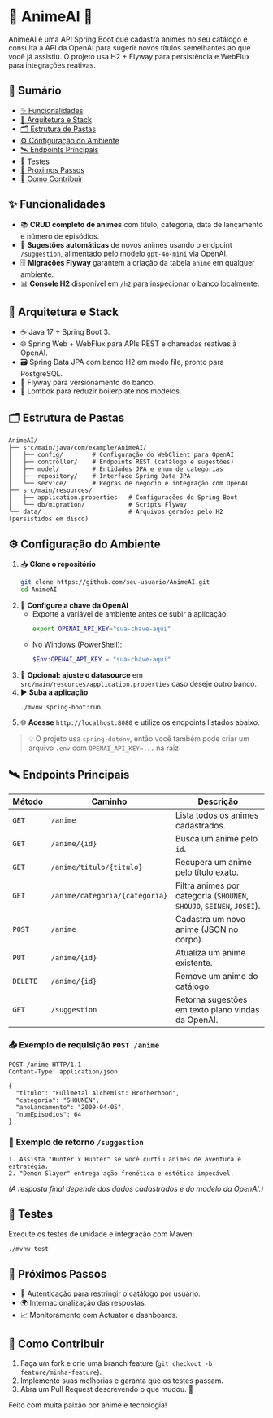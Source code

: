 # 🎌 AnimeAI 🤖

AnimeAI é uma API Spring Boot que cadastra animes no seu catálogo e consulta a API da OpenAI para sugerir novos títulos semelhantes ao que você já assistiu. O projeto usa H2 + Flyway para persistência e WebFlux para integrações reativas.

## 🧭 Sumário
- [✨ Funcionalidades](#-funcionalidades)
- [🧱 Arquitetura e Stack](#-arquitetura-e-stack)
- [🗂️ Estrutura de Pastas](#️-estrutura-de-pastas)
- [⚙️ Configuração do Ambiente](#️-configuração-do-ambiente)
- [🛰️ Endpoints Principais](#️-endpoints-principais)
- [🧪 Testes](#-testes)
- [🚀 Próximos Passos](#-próximos-passos)
- [🤝 Como Contribuir](#-como-contribuir)

## ✨ Funcionalidades
- 📚 **CRUD completo de animes** com título, categoria, data de lançamento e número de episódios.
- 🧠 **Sugestões automáticas** de novos animes usando o endpoint `/suggestion`, alimentado pelo modelo `gpt-4o-mini` via OpenAI.
- 🗄️ **Migrações Flyway** garantem a criação da tabela `anime` em qualquer ambiente.
- 📊 **Console H2** disponível em `/h2` para inspecionar o banco localmente.

## 🧱 Arquitetura e Stack
- ☕ Java 17 + Spring Boot 3.
- 🌐 Spring Web + WebFlux para APIs REST e chamadas reativas à OpenAI.
- 🗃️ Spring Data JPA com banco H2 em modo file, pronto para PostgreSQL.
- 🛫 Flyway para versionamento do banco.
- 🧰 Lombok para reduzir boilerplate nos modelos.

## 🗂️ Estrutura de Pastas
```text
AnimeAI/
├── src/main/java/com/example/AnimeAI/
│   ├── config/        # Configuração do WebClient para OpenAI
│   ├── controller/    # Endpoints REST (catálogo e sugestões)
│   ├── model/         # Entidades JPA e enum de categorias
│   ├── repository/    # Interface Spring Data JPA
│   └── service/       # Regras de negócio e integração com OpenAI
├── src/main/resources/
│   ├── application.properties   # Configurações do Spring Boot
│   └── db/migration/            # Scripts Flyway
└── data/                        # Arquivos gerados pelo H2 (persistidos em disco)
```

## ⚙️ Configuração do Ambiente
1. 📥 **Clone o repositório**
   ```bash
   git clone https://github.com/seu-usuario/AnimeAI.git
   cd AnimeAI
   ```
2. 🔑 **Configure a chave da OpenAI**
   - Exporte a variável de ambiente antes de subir a aplicação:
     ```bash
     export OPENAI_API_KEY="sua-chave-aqui"
     ```
   - No Windows (PowerShell):
     ```powershell
     $Env:OPENAI_API_KEY = "sua-chave-aqui"
     ```
3. 🧪 **Opcional: ajuste o datasource** em `src/main/resources/application.properties` caso deseje outro banco.
4. ▶️ **Suba a aplicação**
   ```bash
   ./mvnw spring-boot:run
   ```
5. 🌐 **Acesse** `http://localhost:8080` e utilize os endpoints listados abaixo.

> 💡 O projeto usa `spring-dotenv`, então você também pode criar um arquivo `.env` com `OPENAI_API_KEY=...` na raiz.

## 🛰️ Endpoints Principais
| Método | Caminho | Descrição |
|--------|---------|-----------|
| `GET` | `/anime` | Lista todos os animes cadastrados. |
| `GET` | `/anime/{id}` | Busca um anime pelo `id`. |
| `GET` | `/anime/titulo/{titulo}` | Recupera um anime pelo título exato. |
| `GET` | `/anime/categoria/{categoria}` | Filtra animes por categoria (`SHOUNEN`, `SHOUJO`, `SEINEN`, `JOSEI`). |
| `POST` | `/anime` | Cadastra um novo anime (JSON no corpo). |
| `PUT` | `/anime/{id}` | Atualiza um anime existente. |
| `DELETE` | `/anime/{id}` | Remove um anime do catálogo. |
| `GET` | `/suggestion` | Retorna sugestões em texto plano vindas da OpenAI. |

### 📤 Exemplo de requisição `POST /anime`
```http
POST /anime HTTP/1.1
Content-Type: application/json

{
  "titulo": "Fullmetal Alchemist: Brotherhood",
  "categoria": "SHOUNEN",
  "anoLancamento": "2009-04-05",
  "numEpisodios": 64
}
```

### 🤖 Exemplo de retorno `/suggestion`
```text
1. Assista "Hunter x Hunter" se você curtiu animes de aventura e estratégia.
2. "Demon Slayer" entrega ação frenética e estética impecável.
```
*(A resposta final depende dos dados cadastrados e do modelo da OpenAI.)*

## 🧪 Testes
Execute os testes de unidade e integração com Maven:
```bash
./mvnw test
```

## 🚀 Próximos Passos
- 🔐 Autenticação para restringir o catálogo por usuário.
- 🌍 Internacionalização das respostas.
- 📈 Monitoramento com Actuator e dashboards.

## 🤝 Como Contribuir
1. Faça um fork e crie uma branch feature (`git checkout -b feature/minha-feature`).
2. Implemente suas melhorias e garanta que os testes passam.
3. Abra um Pull Request descrevendo o que mudou. 💬

Feito com muita paixão por anime e tecnologia! 
